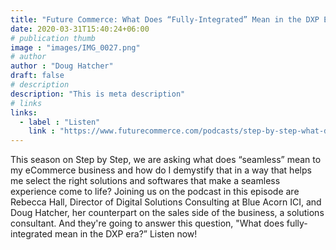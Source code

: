 ```yaml
---
title: "Future Commerce: What Does “Fully-Integrated” Mean in the DXP Era?"
date: 2020-03-31T15:40:24+06:00
# publication thumb
image : "images/IMG_0027.png"
# author
author : "Doug Hatcher"
draft: false
# description
description: "This is meta description"
# links
links:
  - label : "Listen"
    link : "https://www.futurecommerce.com/podcasts/step-by-step-what-does-fully-integrated-mean-in-the-dxp-era"
---
```


This season on Step by Step, we are asking what does “seamless” mean to my eCommerce business and how do I demystify that in a way that helps me select the right solutions and softwares that make a seamless experience come to life? Joining us on the podcast in this episode are Rebecca Hall, Director of Digital Solutions Consulting at Blue Acorn ICI, and Doug Hatcher, her counterpart on the sales side of the business, a solutions consultant. And they're going to answer this question, "What does fully-integrated mean in the DXP era?” Listen now!